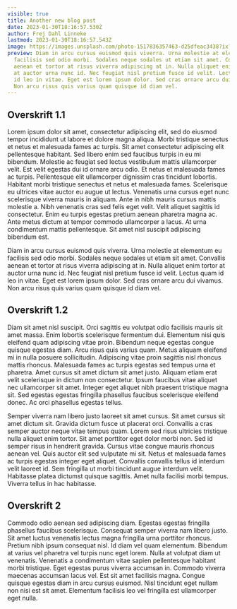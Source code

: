 ```yaml
---
visible: true
title: Another new blog post
date: 2023-01-30T18:16:57.530Z
author: Frej Dahl Linneke
lastmod: 2023-01-30T18:16:57.543Z
image: https://images.unsplash.com/photo-1517836357463-d25dfeac3438?ixlib=rb-4.0.3&ixid=MnwxMjA3fDB8MHxwaG90by1wYWdlfHx8fGVufDB8fHx8&auto=format&fit=crop&w=870&q=80
preview: Diam in arcu cursus euismod quis viverra. Urna molestie at elementum eu
  facilisis sed odio morbi. Sodales neque sodales ut etiam sit amet. Convallis
  aenean et tortor at risus viverra adipiscing at in. Nulla aliquet enim tortor
  at auctor urna nunc id. Nec feugiat nisl pretium fusce id velit. Lectus quam
  id leo in vitae. Eget est lorem ipsum dolor. Sed cras ornare arcu dui vivamus.
  Non arcu risus quis varius quam quisque id diam vel.
---
```

## Overskrift 1.1

Lorem ipsum dolor sit amet, consectetur adipiscing elit, sed do eiusmod tempor incididunt ut labore et dolore magna aliqua. Morbi tristique senectus et netus et malesuada fames ac turpis. Sit amet consectetur adipiscing elit pellentesque habitant. Sed libero enim sed faucibus turpis in eu mi bibendum. Molestie ac feugiat sed lectus vestibulum mattis ullamcorper velit. Est velit egestas dui id ornare arcu odio. Et netus et malesuada fames ac turpis. Pellentesque elit ullamcorper dignissim cras tincidunt lobortis. Habitant morbi tristique senectus et netus et malesuada fames. Scelerisque eu ultrices vitae auctor eu augue ut lectus. Venenatis urna cursus eget nunc scelerisque viverra mauris in aliquam. Ante in nibh mauris cursus mattis molestie a. Nibh venenatis cras sed felis eget velit. Velit aliquet sagittis id consectetur. Enim eu turpis egestas pretium aenean pharetra magna ac. Ante metus dictum at tempor commodo ullamcorper a lacus. At urna condimentum mattis pellentesque. Sit amet nisl suscipit adipiscing bibendum est.

Diam in arcu cursus euismod quis viverra. Urna molestie at elementum eu facilisis sed odio morbi. Sodales neque sodales ut etiam sit amet. Convallis aenean et tortor at risus viverra adipiscing at in. Nulla aliquet enim tortor at auctor urna nunc id. Nec feugiat nisl pretium fusce id velit. Lectus quam id leo in vitae. Eget est lorem ipsum dolor. Sed cras ornare arcu dui vivamus. Non arcu risus quis varius quam quisque id diam vel.


## Overskrift 1.2

Diam sit amet nisl suscipit. Orci sagittis eu volutpat odio facilisis mauris sit amet massa. Enim lobortis scelerisque fermentum dui. Elementum nisi quis eleifend quam adipiscing vitae proin. Bibendum neque egestas congue quisque egestas diam. Arcu risus quis varius quam. Metus aliquam eleifend mi in nulla posuere sollicitudin. Adipiscing vitae proin sagittis nisl rhoncus mattis rhoncus. Malesuada fames ac turpis egestas sed tempus urna et pharetra. Amet cursus sit amet dictum sit amet justo. Aliquam etiam erat velit scelerisque in dictum non consectetur. Ipsum faucibus vitae aliquet nec ullamcorper sit amet. Integer eget aliquet nibh praesent tristique magna sit. Sed egestas egestas fringilla phasellus faucibus scelerisque eleifend donec. Ac orci phasellus egestas tellus.

Semper viverra nam libero justo laoreet sit amet cursus. Sit amet cursus sit amet dictum sit. Gravida dictum fusce ut placerat orci. Convallis a cras semper auctor neque vitae tempus quam. Lorem sed risus ultricies tristique nulla aliquet enim tortor. Sit amet porttitor eget dolor morbi non. Sed id semper risus in hendrerit gravida. Cursus vitae congue mauris rhoncus aenean vel. Quis auctor elit sed vulputate mi sit. Netus et malesuada fames ac turpis egestas integer eget aliquet. Convallis convallis tellus id interdum velit laoreet id. Sem fringilla ut morbi tincidunt augue interdum velit. Habitasse platea dictumst quisque sagittis. Amet nulla facilisi morbi tempus. Viverra tellus in hac habitasse.

## Overskrift 2


Commodo odio aenean sed adipiscing diam. Egestas egestas fringilla phasellus faucibus scelerisque. Consequat semper viverra nam libero justo. Sit amet luctus venenatis lectus magna fringilla urna porttitor rhoncus. Pretium nibh ipsum consequat nisl. Id diam vel quam elementum. Bibendum at varius vel pharetra vel turpis nunc eget lorem. Nulla at volutpat diam ut venenatis. Venenatis a condimentum vitae sapien pellentesque habitant morbi tristique. Eget egestas purus viverra accumsan in. Commodo viverra maecenas accumsan lacus vel. Est sit amet facilisis magna. Congue quisque egestas diam in arcu cursus euismod. Nisl tincidunt eget nullam non nisi est sit amet. Elementum facilisis leo vel fringilla est ullamcorper eget nulla.